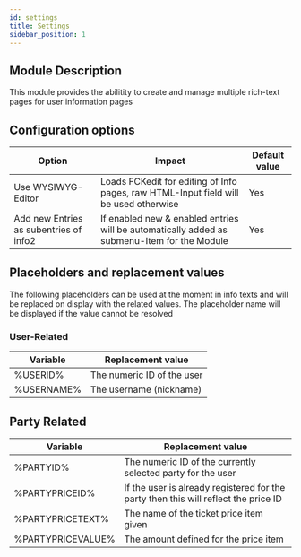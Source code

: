 ```yaml
---
id: settings
title: Settings
sidebar_position: 1
---
```


## Module Description

This module provides the abilitity to create and manage multiple rich-text pages for user information pages

## Configuration options

| Option     | Impact                    | Default value |
|------------|---------------------------|---------------|
|Use WYSIWYG-Editor| Loads FCKedit for editing of Info pages, raw HTML-Input field will be used otherwise | Yes |
|Add new Entries as subentries of info2 | If enabled new & enabled entries will be automatically added as submenu-Item for the Module| Yes |

## Placeholders and replacement values

The following placeholders can be used at the moment in info texts and will be replaced on display with the related values.
The placeholder name will be displayed if the value cannot be resolved

### User-Related
| Variable   | Replacement value         |
|------------|---------------------------|
| %USERID%   | The numeric ID of the user|
| %USERNAME% | The username (nickname)   |

## Party Related
| Variable         | Replacement value         |
|------------------|---------------------------|
| %PARTYID%        | The numeric ID of the currently selected party for the user|
| %PARTYPRICEID%   | If the user is already registered for the party then this will reflect the price ID|
| %PARTYPRICETEXT% | The name of the ticket price item given|
| %PARTYPRICEVALUE%| The amount defined for the price item|
